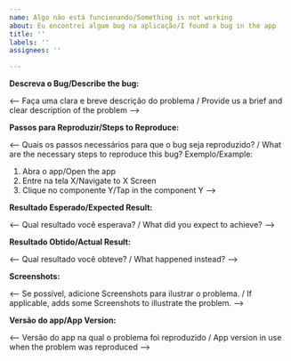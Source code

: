 ```yaml
---
name: Algo não está funcionando/Something is not working
about: Eu encontrei algum bug na aplicação/I found a bug in the app
title: ''
labels: ''
assignees: ''

---
```


**Descreva o Bug/Describe the bug:**

<-- Faça uma clara e breve descrição do problema / Provide us a brief and clear description of the problem -->

**Passos para Reproduzir/Steps to Reproduce:**

<-- Quais os passos necessários para que o bug seja reproduzido? / What are the necessary steps to reproduce this bug?
Exemplo/Example:
1. Abra o app/Open the app
2. Entre na tela X/Navigate to X Screen
3. Clique no componente Y/Tap in the component Y -->

**Resultado Esperado/Expected Result:**

<-- Qual resultado você esperava? / What did you expect to achieve? -->

**Resultado Obtido/Actual Result:**

<-- Qual resultado você obteve? / What happened instead? -->

**Screenshots:**

<-- Se possível, adicione Screenshots para ilustrar o problema. / If applicable, adds some Screenshots to illustrate 
the problem. -->

**Versão do app/App Version:**

<-- Versão do app na qual o problema foi reproduzido / App version in use when the problem was reproduced -->